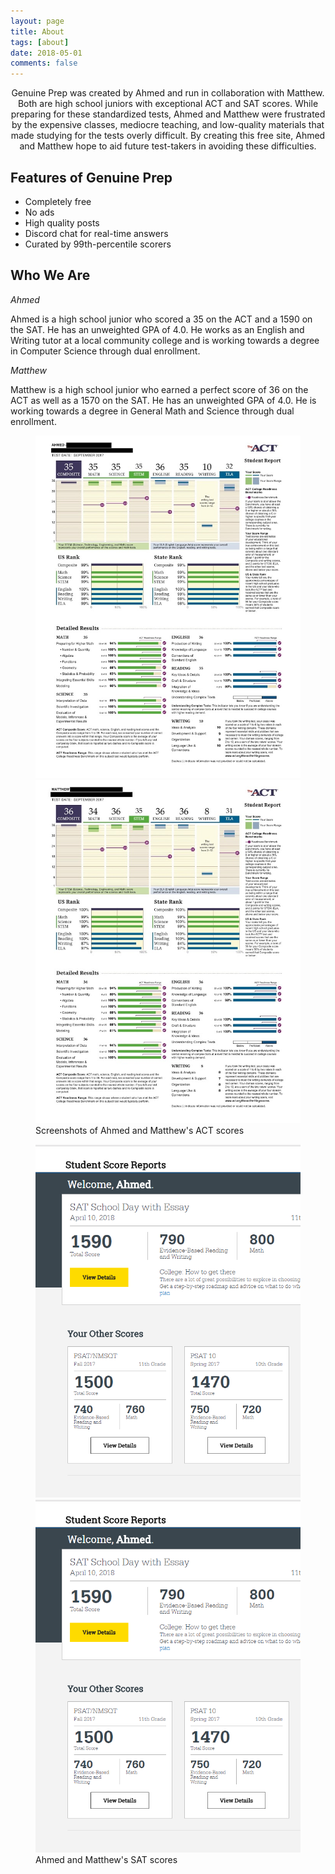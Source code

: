 ```yaml
---
layout: page
title: About
tags: [about]
date: 2018-05-01
comments: false
---
```

    
<center>Genuine Prep was created by Ahmed and run in collaboration with Matthew. Both are high school juniors with exceptional ACT and SAT scores. While preparing for these standardized tests, Ahmed and Matthew were frustrated by the expensive classes, mediocre teaching, and low-quality materials that made studying for the tests overly difficult. By creating this free site, Ahmed and Matthew hope to aid future test-takers in avoiding these difficulties.</center>

## Features of Genuine Prep
* Completely free
* No ads
* High quality posts
* Discord chat for real-time answers
* Curated by 99th-percentile scorers

## Who We Are

_Ahmed_

Ahmed is a high school junior who scored a 35 on the ACT and a 1590 on the SAT. He has an unweighted GPA of 4.0. He works as an English and Writing tutor at a local community college and is working towards a degree in Computer Science through dual enrollment.

_Matthew_

Matthew is a high school junior who earned a perfect score of 36 on the ACT as well as a 1570 on the SAT. He has an unweighted GPA of 4.0. He is working towards a degree in General Math and Science through dual enrollment.

<figure class="half">
    <a href="https://github.com/36ACT/MyPicture/blob/master/ahmedscore.jpg?raw=true"><img src="https://github.com/36ACT/MyPicture/blob/master/ahmedscore.jpg?raw=true"></a>
    <a href="https://github.com/36ACT/MyPicture/blob/master/mattscore.jpg?raw=true"><img src="https://github.com/36ACT/MyPicture/blob/master/mattscore.jpg?raw=true"></a>
    <figcaption>Screenshots of Ahmed and Matthew's ACT scores</figcaption>
</figure>

<figure class="half">
    <a href="https://github.com/36ACT/MyPicture/blob/master/AhmedSAT.png?raw=true"><img src="https://github.com/36ACT/MyPicture/blob/master/AhmedSAT.png?raw=true"></a>
    <a href="https://github.com/36ACT/MyPicture/blob/master/AhmedSAT.png?raw=true"><img src="https://github.com/36ACT/MyPicture/blob/master/AhmedSAT.png?raw=true"></a>
    <figcaption>Ahmed and Matthew's SAT scores</figcaption>
</figure>



